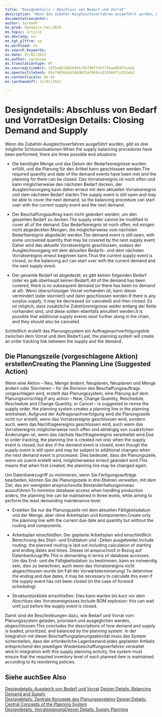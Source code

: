 ```yaml
---
title: "Designdetails – Abschluss von Bedarf und Vorrat"
description: "Wenn die Zubehör-Ausgleichsverfahren ausgeführt wurden, gibt es drei mögliche Schlusssituationen."
documentationcenter: 
author: SorenGP
ms.prod: dynamics-nav-2018
ms.topic: article
ms.devlang: na
ms.tgt_pltfrm: na
ms.workload: na
ms.search.keywords: 
ms.date: 07/01/2017
ms.author: sgroespe
ms.translationtype: HT
ms.sourcegitcommit: 1dfba8b14019991c95f40ffd5f7fbaed5df414eb
ms.openlocfilehash: 81e7465bdab3dbd025af069ca235504f1c831eb3
ms.contentlocale: de-at
ms.lasthandoff: 12/01/2017

---
```

# <a name="design-details-closing-demand-and-supply"></a><span data-ttu-id="55790-103">Designdetails: Abschluss von Bedarf und Vorrat</span><span class="sxs-lookup"><span data-stu-id="55790-103">Design Details: Closing Demand and Supply</span></span>
<span data-ttu-id="55790-104">Wenn die Zubehör-Ausgleichsverfahren ausgeführt wurden, gibt es drei mögliche Schlusssituationen:</span><span class="sxs-lookup"><span data-stu-id="55790-104">When the supply balancing procedures have been performed, there are three possible end situations:</span></span>  

-   <span data-ttu-id="55790-105">Die benötigte Menge und das Datum der Bedarfsereignisse wurden erfüllt, und die Planung für den Artikel kann geschlossen werden.</span><span class="sxs-lookup"><span data-stu-id="55790-105">The required quantity and date of the demand events have been met and the planning for them can be closed.</span></span> <span data-ttu-id="55790-106">Das Vorratsereignis ist noch offen und kann möglicherweise den nächsten Bedarf decken, der Ausgleichsvorgang kann daher erneut mit dem aktuellen Vorratsereignis und dem nächsten Bedarf starten.</span><span class="sxs-lookup"><span data-stu-id="55790-106">The supply event is still open and may be able to cover the next demand, so the balancing procedure can start over with the current supply event and the next demand.</span></span>  

-   <span data-ttu-id="55790-107">Der Beschaffungsauftrag kann nicht geändert werden, um den gesamten Bedarf zu decken.</span><span class="sxs-lookup"><span data-stu-id="55790-107">The supply order cannot be modified to cover all of the demand.</span></span> <span data-ttu-id="55790-108">Das Bedarfsereignis ist noch offen, mit einigen nicht abgedeckten Mengen, die möglicherweise vom nächsten Bedarfsereignis abgedeckt werden.</span><span class="sxs-lookup"><span data-stu-id="55790-108">The demand event is still open, with some uncovered quantity that may be covered by the next supply event.</span></span> <span data-ttu-id="55790-109">Daher wird das aktuelle Vorratsereignis geschlossen, sodass der Ausgleichsvorgang mit dem aktuellen Bedarfs- und dem nächsten Vorratsereignis erneut beginnen kann.</span><span class="sxs-lookup"><span data-stu-id="55790-109">Thus the current supply event is closed, so the balancing act can start over with the current demand and the next supply event.</span></span>  

-   <span data-ttu-id="55790-110">Der gesamte Bedarf ist abgedeckt; es gibt keinen folgenden Bedarf (oder es gab überhaupt keinen Bedarf).</span><span class="sxs-lookup"><span data-stu-id="55790-110">All of the demand has been covered; there is no subsequent demand (or there has been no demand at all).</span></span> <span data-ttu-id="55790-111">Wenn überschüssiger Vorrat vorhanden ist, kann dieser vermindert (oder storniert) und dann geschlossen werden.</span><span class="sxs-lookup"><span data-stu-id="55790-111">If there is any surplus supply, it may be decreased (or canceled) and then closed.</span></span> <span data-ttu-id="55790-112">Es ist möglich, dass zusätzliche Zubehörereignisse weiter entlang der Kette vorhanden sind, und diese sollten ebenfalls annulliert werden.</span><span class="sxs-lookup"><span data-stu-id="55790-112">It is possible that additional supply events exist further along in the chain, and they should also be canceled.</span></span>  

 <span data-ttu-id="55790-113">Schließlich erstellt das Planungssystem ein Auftragsnachverfolgungslink zwischen dem Vorrat und dem Bedarf.</span><span class="sxs-lookup"><span data-stu-id="55790-113">Last, the planning system will create an order tracking link between the supply and the demand.</span></span>  

## <a name="creating-the-planning-line-suggested-action"></a><span data-ttu-id="55790-114">Die Planungszeile (vorgeschlagene Aktion) erstellen</span><span class="sxs-lookup"><span data-stu-id="55790-114">Creating the Planning Line (Suggested Action)</span></span>  
 <span data-ttu-id="55790-115">Wenn eine Aktion – Neu, Menge ändern, Neuplanen, Neuplanen und Menge ändern oder Stornieren – für die Revision des Beschaffungsauftrags vorgeschlagen wird, erstellt das Planungssystem, eine Planung auf dem Planungsvorschlag.</span><span class="sxs-lookup"><span data-stu-id="55790-115">If any action – New, Change Quantity, Reschedule, Reschedule and Change Quantity, or Cancel – is suggested to revise the supply order, the planning system creates a planning line in the planning worksheet.</span></span> <span data-ttu-id="55790-116">Aufgrund der Auftragsnachverfolgung wird die Planungszeile nicht nur erstellt, wenn das Vorratsereignis geschlossen wird, sondern auch, wenn das Nachfrageereignis geschlossen wird, auch wenn das Vorratsereignis möglicherweise noch offen und abhängig von zusätzlichen Änderungen ist, wenn das nächste Nachfrageereignis verarbeitet wird.</span><span class="sxs-lookup"><span data-stu-id="55790-116">Due to order tracking, the planning line is created not only when the supply event is closed, but also if the demand event is closed, even though the supply event is still open and may be subject to additional changes when the next demand event is processed.</span></span> <span data-ttu-id="55790-117">Dies bedeutet, dass die Planungszeile, wenn sie zuerst erstellt wird, möglicherweise erneut geändert wird.</span><span class="sxs-lookup"><span data-stu-id="55790-117">This means that when first created, the planning line may be changed again.</span></span>  

 <span data-ttu-id="55790-118">Um Datenbankzugriff zu minimieren, wenn Sie Fertigungsaufträge bearbeiten, können Sie die Planungszeile in drei Ebenen verwalten, mit dem Ziel, das am wenigsten anspruchsvolle Bestanderhaltungsniveau auszuführen:</span><span class="sxs-lookup"><span data-stu-id="55790-118">To minimize database access when handling production orders, the planning line can be maintained in three levels, while aiming to perform the least demanding maintenance level:</span></span>  

-   <span data-ttu-id="55790-119">Erstellen Sie nur die Planungszeile mit dem aktuellen Fälligkeitsdatum und der Menge, aber ohne Arbeitsplan und Komponenten.</span><span class="sxs-lookup"><span data-stu-id="55790-119">Create only the planning line with the current due date and quantity but without the routing and components.</span></span>  

-   <span data-ttu-id="55790-120">Arbeitsplan einschließen: Der geplante Arbeitsplan wird einschließlich Berechnung des Start- und Enddatum und -Zeiten ausgebreitet.</span><span class="sxs-lookup"><span data-stu-id="55790-120">Include routing: the planned routing is laid out including calculation of starting and ending dates and times.</span></span> <span data-ttu-id="55790-121">Dieses ist anspruchvoll in Bezug auf Datenbankzugriffe.</span><span class="sxs-lookup"><span data-stu-id="55790-121">This is demanding in terms of database accesses.</span></span> <span data-ttu-id="55790-122">Um das End- und die Fälligkeitsdatum zu bestimmen, kann es notwendig sein, dies zu berechnen, auch wenn das Vorratsereignis nicht abgeschlossen wurde (im Fall der Vorwärtsterminierung).</span><span class="sxs-lookup"><span data-stu-id="55790-122">To determine the ending and due dates, it may be necessary to calculate this even if the supply event has not been closed (in the case of forward scheduling).</span></span>  

-   <span data-ttu-id="55790-123">Strukturstückliste einschließen: Dies kann warten bis kurz vor dem Abschluss des Vorratsereignisses.</span><span class="sxs-lookup"><span data-stu-id="55790-123">Include BOM explosion: this can wait until just before the supply event is closed.</span></span>  

 <span data-ttu-id="55790-124">Damit sind die Beschreibungen dazu, wie Bedarf und Vorrat vom Planungssystem geladen, priorisiert und ausgeglichen werden, abgeschlossen.</span><span class="sxs-lookup"><span data-stu-id="55790-124">This concludes the descriptions of how demand and supply is loaded, prioritized, and balanced by the planning system.</span></span> <span data-ttu-id="55790-125">In der Integration mit dieser Beschaffungsplanungsaktivität muss das System sicherstellen, dass der erforderliche Lagerbestand jedes geplanten Artikels entsprechend den jeweiligen Wiederbeschaffungsverfahren verwaltet wird.</span><span class="sxs-lookup"><span data-stu-id="55790-125">In integration with this supply planning activity, the system must ensure that the required inventory level of each planned item is maintained according to its reordering policies.</span></span>  

## <a name="see-also"></a><span data-ttu-id="55790-126">Siehe auch</span><span class="sxs-lookup"><span data-stu-id="55790-126">See Also</span></span>  
 <span data-ttu-id="55790-127">[Designdetails: Ausgleich von Bedarf und Vorrat](design-details-balancing-demand-and-supply.md) </span><span class="sxs-lookup"><span data-stu-id="55790-127">[Design Details: Balancing Demand and Supply](design-details-balancing-demand-and-supply.md) </span></span>  
 <span data-ttu-id="55790-128">[Designdetails: Zentrale Konzepte des Planungssystems](design-details-central-concepts-of-the-planning-system.md) </span><span class="sxs-lookup"><span data-stu-id="55790-128">[Design Details: Central Concepts of the Planning System](design-details-central-concepts-of-the-planning-system.md) </span></span>  
 [<span data-ttu-id="55790-129">Designdetails: Vorratsplanung</span><span class="sxs-lookup"><span data-stu-id="55790-129">Design Details: Supply Planning</span></span>](design-details-supply-planning.md)

